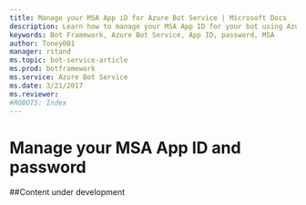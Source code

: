 ```yaml
---
title: Manage your MSA App iD for Azure Bot Service | Microsoft Docs
description: Learn how to manage your MSA App ID for your bot using Azure Bot Service.
keywords: Bot Framework, Azure Bot Service, App ID, password, MSA
author: Toney001
manager: rstand
ms.topic: bot-service-article
ms.prod: botframework
ms.service: Azure Bot Service
ms.date: 3/21/2017
ms.reviewer:
#ROBOTS: Index
---
```


# Manage your MSA App ID and password

##Content under development